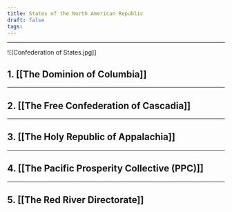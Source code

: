 ```yaml
---
title: States of the North American Republic
draft: false
tags:
---
```

---



![[Confederation of States.jpg]]
## **1. [[The Dominion of Columbia]]**


---

## **2. [[The Free Confederation of Cascadia]]**


---

## **3. [[The Holy Republic of Appalachia]]**



---

## **4. [[The Pacific Prosperity Collective (PPC)]]**



---

## **5. [[The Red River Directorate]]**


